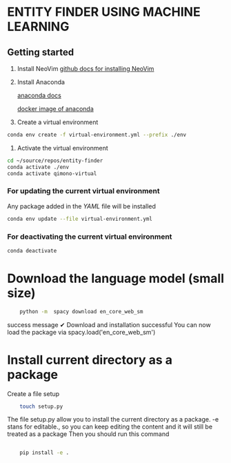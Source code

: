 # ENTITY FINDER USING MACHINE LEARNING 

## Getting started 
1. Install NeoVim
    [github docs for installing NeoVim](https://github.com/neovim/neovim/wiki/Installing-Neovim)

2. Install Anaconda 
   
    [anaconda docs](https://docs.conda.io/projects/conda/en/latest/user-guide/tasks/manage-environments.html#create-env-file-manually) 

    [docker image of anaconda](https://hub.docker.com/u/continuumio)

3. Create a virtual environment 
```bash
conda env create -f virtual-environment.yml --prefix ./env
``` 

1. Activate the virtual environment 

```bash
cd ~/source/repos/entity-finder 
conda activate ./env 
conda activate qimono-virtual
``` 
### For updating the current virtual environment
Any package added in the _YAML_ file will be installed
```bash
conda env update --file virtual-environment.yml
```
### For deactivating the current virtual environment
```bash
conda deactivate
```

# Download the language model (small size) 

```sh 
	python -m  spacy download en_core_web_sm
```
success message 
    ✔ Download and installation successful
    You can now load the package via spacy.load('en_core_web_sm')

# Install current directory as a package
Create a file setup
```sh
    touch setup.py
```

The file setup.py allow you to install the current directory as a package. -e stans for editable., so you can keep editing the content and it will still be treated as a package
Then you should run this command 

```sh

	pip install -e .

```


